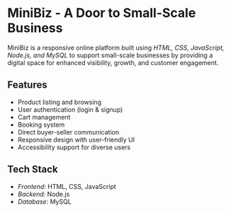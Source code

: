 # MiniBiz - A Door to Small-Scale Business

MiniBiz is a responsive online platform built using *HTML, CSS, JavaScript, Node.js, and MySQL* 
to support small-scale businesses by providing a digital space for enhanced visibility, growth, 
and customer engagement.

## Features
- Product listing and browsing
- User authentication (login & signup)
- Cart management
- Booking system
- Direct buyer-seller communication
- Responsive design with user-friendly UI
- Accessibility support for diverse users

## Tech Stack
- *Frontend:* HTML, CSS, JavaScript
- *Backend:* Node.js
- *Database:* MySQL
